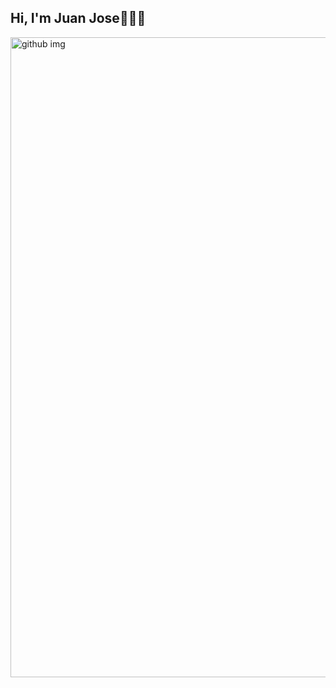 ## Hi, I'm Juan Jose👋👨‍💻
<img width="1536" height="1024" alt="github img" src="https://github.com/user-attachments/assets/cd9da4dc-ac30-44e9-b31c-0eac300e3fe3" />

<!--
**juanjosevg12/juanjosevg12** is a ✨ _special_ ✨ repository because its `README.md` (this file) appears on your GitHub profile.

Here are some ideas to get you started:

- 🔭 I’m currently working on ...
- 🌱 I’m currently learning ...
- 👯 I’m looking to collaborate on ...
- 🤔 I’m looking for help with ...
- 💬 Ask me about ...
- 📫 How to reach me: ...
- 😄 Pronouns: ...
- ⚡ Fun fact: ...
-->
